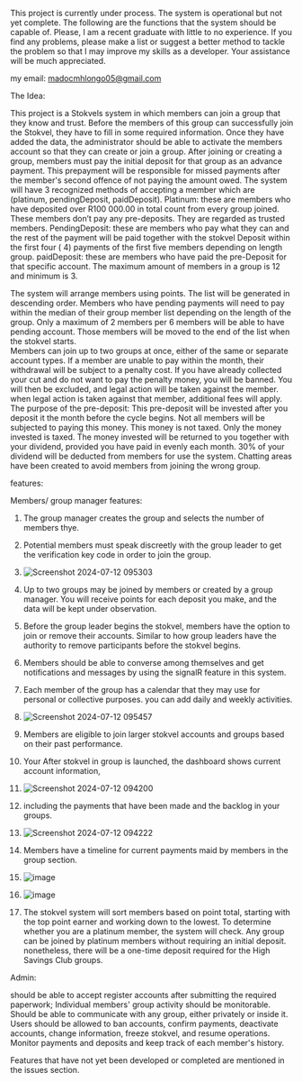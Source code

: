 This project is currently under process. The system is operational but not yet complete. 
The following are the functions that the system should be capable of. 
Please, I am a recent graduate with little to no experience. 
If you find any problems, please make a list or suggest a better method to tackle the problem so that I may improve my skills as a developer.
Your assistance will be much appreciated.

my email: madocmhlongo05@gmail.com

The Idea:

This project is a Stokvels system in which members can join a group that they know and trust. Before the members of this group can successfully join the Stokvel, they have to fill in some required information. Once they have added the data, the administrator should be able to activate the members account so that they can create or join a group. After joining or creating a group, members must pay the initial deposit for that group as an advance payment. This prepayment will be responsible for missed payments after the member's second offence of not paying the amount owed. The system will have 3 recognized methods of accepting a member which are (platinum, pendingDeposit, paidDeposit). 
Platinum: these are members who have deposited over R100 000.00 in total count from every group joined. These members don’t pay any pre-deposits. They are regarded as trusted members. 
PendingDeposit: these are members who pay what they can and the rest of the payment will be paid together with the stokvel Deposit within the first four ( 4) payments of the first five members depending on length group. 
paidDeposit: these are members who have paid the pre-Deposit for that specific account.
The maximum amount of members in a group is 12 and minimum is 3. 

The system will arrange members using points. The list will be generated in descending order. Members who have pending payments will need to pay within the median of their group member list depending on the length of the group. Only a maximum of 2 members per 6 members will be able to have pending account. Those members will be moved to the end of the list when the stokvel starts.   
Members can join up to two groups at once, either of the same or separate account types.  If a member are unable to pay within the month, their withdrawal will be subject to a penalty cost. If you have already collected your cut and do not want to pay the penalty money, you will be banned. You will then be excluded, and legal action will be taken against the member. when legal action is taken against that member, additional fees will apply.
The purpose of the pre-deposit:
This pre-deposit will be invested after you deposit it the month before the cycle begins. Not all members will be subjected to paying this money. This money is not taxed. Only the money invested is taxed. The money invested will be returned to you together with your dividend, provided you have paid in evenly each month. 30% of your dividend will be deducted from members for use the system.
Chatting areas have been created to avoid members from joining the wrong group.

features:

Members/ group manager features:

1. The group manager creates the group and selects the number of members thye.


2. Potential members must speak discreetly with the group leader to get the verification key code in order to join the group.
3. ![Screenshot 2024-07-12 095303](https://github.com/user-attachments/assets/0ef994af-1c4d-4ff2-808f-fc71a5726313)


4. Up to two groups may be joined by members or created by a group manager. You will receive points for each deposit you make, and the data will be kept under observation. 

5. Before the group leader begins the stokvel, members have the option to join or remove their accounts. Similar to how group leaders have the authority to remove participants before the stokvel begins.

6. Members should be able to converse among themselves and get notifications and messages by using the signalR feature in this system.


7. Each member of the group has a calendar that they may use for personal or collective purposes. you can add daily and weekly activities. 
8. ![Screenshot 2024-07-12 095457](https://github.com/user-attachments/assets/4a6a5b5f-e35e-471f-8469-f3a048926606)

9. Members are eligible to join larger stokvel accounts and groups based on their past performance.

10. Your After stokvel in group is launched, the dashboard shows current account information,
11. ![Screenshot 2024-07-12 094200](https://github.com/user-attachments/assets/e9ab2de9-bc53-4313-ad25-91658de765a0)
12.  including the payments that have been made and the backlog in your groups.
13.  ![Screenshot 2024-07-12 094222](https://github.com/user-attachments/assets/3c58e939-abf3-4148-bf70-37ee7cb42866)

14. Members have a timeline for current payments maid by members in the group section.
15. ![image](https://github.com/user-attachments/assets/e90400b8-8878-47e9-9517-29e8a4f851fb)
16. ![image](https://github.com/user-attachments/assets/3d425234-053d-43d8-a44a-d33596b69439)




17. The stokvel system will sort members based on point total, starting with the top point earner and working down to the lowest.
To determine whether you are a platinum member, the system will check. Any group can be joined by platinum members without requiring an initial deposit. 
nonetheless, there will be a one-time deposit required for the High Savings Club groups.



Admin:

should be able to accept register accounts after submitting the required paperwork;
Individual members' group activity should be monitorable. 
Should be able to communicate with any group, either privately or inside it.
Users should be allowed to ban accounts, confirm payments, deactivate accounts, change information, freeze stokvel, and resume operations.
Monitor payments and deposits and keep track of each member's history.

Features that have not yet been developed or completed are mentioned in the issues section.



